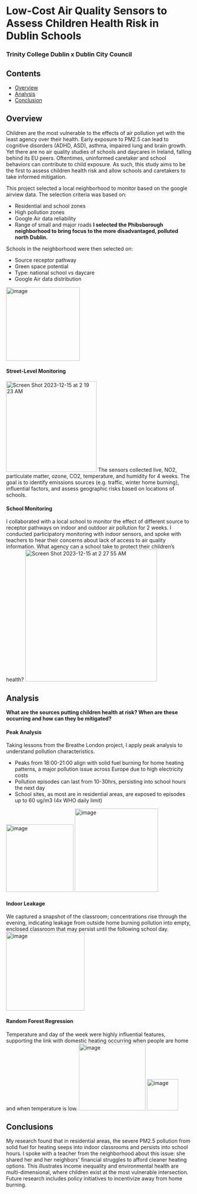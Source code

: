 # Low-Cost Air Quality Sensors to Assess Children Health Risk in Dublin Schools
### Trinity College Dublin x Dublin City Council
## Contents

 - [Overview](##overview)
 - [Analysis](##Analysis)
 - [Conclusion](##Conclusion)

## Overview
Children are the most vulnerable to the effects of air pollution yet with the least agency over their health. Early exposure to PM2.5 can lead to cognitive disorders (ADHD, ASD), asthma, impaired lung and brain growth.
Yet there are no air quality studies of schools and daycares in Ireland, 
falling behind its EU peers. Oftentimes, uninformed caretaker and school behaviors can contribute to child exposure. As such, this study aims to be the first to assess children health risk and allow schools and caretakers to take informed mitigation.

This project selected a local neighborhood to monitor based on the google airview data. The selection criteria was based on:
 - Residential and school zones
 - High pollution zones
 - Google Air data reliability
 - Range of small and major roads
**I selected the Phibsborough neighborhood to bring focus to the more disadvantaged, polluted north Dublin.**

Schools in the neighborhood were then selected on:
 - Source receptor pathway
 - Green space potential
 - Type: national school vs daycare
 - Google Air data distribution
<img width="200" alt="image" src="https://github.com/michelleh1109/dublin-school-aq/assets/90575654/224d5214-9a38-403b-aeb7-4df30b44db35">

#### Street-Level Monitoring
<img width="246" alt="Screen Shot 2023-12-15 at 2 19 23 AM" src="https://github.com/michelleh1109/dublin-school-aq/assets/90575654/60af3b5a-b57d-4cc6-ac34-05b9520036fa">
The sensors collected live, NO2, particulate matter, ozone, CO2, temperature, and humidity for 4 weeks. The goal is to identify emissions sources (e.g. traffic, winter home burning), influential factors, and assess geographic risks based on locations of schools.

#### School Monitoring
I collaborated with a local school to monitor the effect of different source to receptor pathways on indoor and outdoor air pollution for 2 weeks. I conducted participatory monitoring with indoor sensors, and spoke with teachers to hear their concerns about lack of access to air quality information. 
 What agency can a school take to protect their children’s health?
<img width="358" alt="Screen Shot 2023-12-15 at 2 27 55 AM" src="https://github.com/michelleh1109/dublin-school-aq/assets/90575654/ab81814e-536c-47eb-9c65-9fe240cbbccb">

 ## Analysis
 **What are the sources putting children health at risk? When are these occurring and how can they be mitigated?**
#### Peak Analysis
Taking lessons from the Breathe London project, I apply peak analysis to understand pollution characteristics. 
 - Peaks from 18:00-21:00 align with solid fuel burning for home heating patterns, a major pollution issue across Europe due to high electricity costs
- Pollution episodes can last from 10-30hrs, persisting into school hours the next day
- School sites, as most are in residential areas, are exposed to episodes up to 60 ug/m3 (4x WHO daily limit)
<img width="183" alt="image" src="https://github.com/michelleh1109/dublin-school-aq/assets/90575654/26bbda75-dde6-4e81-b336-1201f0bd54a3">
<img width="226" alt="image" src="https://github.com/michelleh1109/dublin-school-aq/assets/90575654/430f2f51-93fe-4a9f-9eab-7f740500f290">

#### Indoor Leakage
We captured a snapshot of the classroom; concentrations rise through the evening, indicating leakage from outside home burning pollution into empty, enclosed classroom that may persist until the following school day.
<img width="213" alt="image" src="https://github.com/michelleh1109/dublin-school-aq/assets/90575654/88b97d6f-822a-4e07-ac97-db93826e8e76">

#### Random Forest Regression
Temperature and day of the week were highly influential features, supporting the link with domestic heating occurring when people are home and when temperature is low.
<img width="181" alt="image" src="https://github.com/michelleh1109/dublin-school-aq/assets/90575654/723b201a-2bd4-4a48-a75e-a172c9d0c8c5">
<img width="85" alt="image" src="https://github.com/michelleh1109/dublin-school-aq/assets/90575654/1ee56cad-e029-4715-80e5-0bc6475cf347">

## Conclusions
My research found that in residential areas, the severe PM2.5 pollution from solid fuel for heating seeps into indoor classrooms and persists into school hours. I spoke with a teacher from the neighborhood about this issue: she shared her and her neighbors' financial struggles to afford cleaner heating options. This illustrates income inequality and environmental health are multi-dimensional, where children exist at the most vulnerable intersection. Future research includes policy initiatives to incentivize away from home burning.
